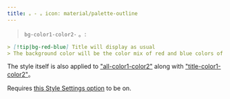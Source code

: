 ```yaml
---
title: 。- 。icon: material/palette-outline
---
```

> `bg-color1-color2-`
。:

```md
> [!tip|bg-red-blue] Title will display as usual
> The background color will be the color mix of red and blue colors of this theme
```

The style itself is also applied to ["all-color1-color2"](../combined-styling/page-10.md)
along with ["title-color1-color2"](../title-styling/page-10.md)。

Requires [this Style Settings option](../../Style6Settings/Editor/Accent-Colors/index.md#enabled-extended-color-palette) 
to be on.

